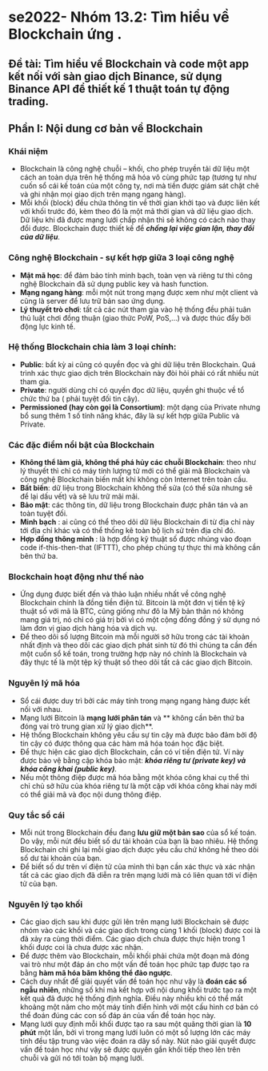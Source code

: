 # se2022- Nhóm 13.2: Tìm hiểu về Blockchain ứng .
## Đề tài: Tìm hiểu về Blockchain và code một app kết nối với sàn giao dịch Binance, sử dụng Binance API để thiết kế 1 thuật toán tự động trading.
## Phần I: Nội dung cơ bản về Blockchain
### Khái niệm
* Blockchain là công nghệ chuỗi – khối, cho phép truyền tải dữ liệu một cách an toàn dựa trên hệ thống mã hóa vô cùng phức tạp (tương tự như cuốn sổ cái kế toán của một công ty, nơi mà tiền được giám sát chặt chẽ và ghi nhận mọi giao dịch trên mạng ngang hàng). 
* Mỗi khối (block) đều chứa thông tin về thời gian khởi tạo và được liên kết với khối trước đó, kèm theo đó là một mã thời gian và dữ liệu giao dịch. Dữ liệu khi đã được mạng lưới chấp nhận thì sẽ không có cách nào thay đổi được. Blockchain được thiết kế để ***chống lại việc gian lận, thay đổi của dữ liệu***.
### Công nghệ Blockchain - sự kết hợp giữa 3 loại công nghệ
* **Mật mã học**: để đảm bảo tính minh bạch, toàn vẹn và riêng tư thì công nghệ Blockchain đã sử dụng public key và hash function.
* **Mạng ngang hàng**: mỗi một nút trong mạng được xem như một client và cũng là server để lưu trữ bản sao ứng dụng.
* **Lý thuyết trò chơi**: tất cả các nút tham gia vào hệ thống đều phải tuân thủ luật chơi đồng thuận (giao thức PoW, PoS,…) và được thúc đẩy bởi động lực kinh tế.
### Hệ thống Blockchain chia làm 3 loại chính:
* **Public**: bất kỳ ai cũng có quyền đọc và ghi dữ liệu trên Blockchain. Quá trình xác thực giao dịch trên Blockchain này đòi hỏi phải có rất nhiều nút tham gia.
* **Private**: người dùng chỉ có quyền đọc dữ liệu, quyền ghi thuộc về tổ chức thứ ba ( phải tuyệt đối tin cậy).
* **Permissioned (hay còn gọi là Consortium)**: một dạng của Private nhưng bổ sung thêm 1 số tính năng khác, đây là sự kết hợp giữa Public và Private.
### Các đặc điểm nổi bật của Blockchain
* **Không thể làm giả, không thể phá hủy các chuỗi Blockchain**: theo như lý thuyết thì chỉ có máy tính lượng tử mới có thể giải mã Blockchain và công nghệ Blockchain biến mất khi không còn Internet trên toàn cầu.
* **Bất biến**: dữ liệu trong Blockchain không thể sửa (có thể sửa nhưng sẽ để lại dấu vết) và sẽ lưu trữ mãi mãi.
* **Bảo mật**: các thông tin, dữ liệu trong Blockchain được phân tán và an toàn tuyệt đối.
* **Minh bạch** : ai cũng có thể theo dõi dữ liệu Blockchain đi từ địa chỉ này tới địa chỉ khác và có thể thống kê toàn bộ lịch sử trên địa chỉ đó.
* **Hợp đồng thông minh** : là hợp đồng kỹ thuật số được nhúng vào đoạn code if-this-then-that (IFTTT), cho phép chúng tự thực thi mà không cần bên thứ ba.
### Blockchain hoạt động như thế nào
* Ứng dụng được biết đến và thảo luận nhiều nhất về công nghệ Blockchain chính là đồng tiền điện tử. Bitcoin là một đơn vị tiền tệ kỹ thuật số với mã là BTC, cũng giống như đô la Mỹ bản thân nó không mang giá trị, nó chỉ có giá trị bởi vì có một cộng đồng đồng ý sử dụng nó làm đơn vị giao dịch hàng hóa và dịch vụ.
* Để theo dõi số lượng Bitcoin mà mỗi người sở hữu trong các tài khoản nhất định và theo dõi các giao dịch phát sinh từ đó thì chúng ta cần đến một cuốn sổ kế toán, trong trường hợp này nó chính là Blockchain và đây thực tế là một tệp kỹ thuật số theo dõi tất cả các giao dịch Bitcoin.
### Nguyên lý mã hóa
* Sổ cái được duy trì bởi các máy tính trong mạng ngang hàng được kết nối với nhau.
* Mạng lưới Bitcoin là **mạng lưới phân tán** và ** không cần bên thứ ba đóng vai trò trung gian xử lý giao dịch**. 
* Hệ thống Blockchain không yêu cầu sự tin cậy mà được bảo đảm bởi độ tin cậy có được thông qua các hàm mã hóa toán học đặc biệt.
* Để thực hiện các giao dịch Blockchain, cần có ví tiền điện tử. Ví này được bảo vệ bằng cặp khóa bảo mật: ***khóa riêng tư (private key) và khóa công khai (public key)***.
* Nếu một thông điệp được mã hóa bằng một khóa công khai cụ thể thì chỉ chủ sở hữu của khóa riêng tư là một cặp với khóa công khai này mới có thể giải mã và đọc nội dung thông điệp.
### Quy tắc sổ cái
* Mỗi nút trong Blockchain đều đang **lưu giữ một bản sao** của sổ kế toán. Do vậy, mỗi nút đều biết số dư tài khoản của bạn là bao nhiêu. Hệ thống Blockchain chỉ ghi lại mỗi giao dịch được yêu cầu chứ không hề theo dõi số dư tài khoản của bạn.
* Để biết số dư trên ví điện tử của mình thì bạn cần xác thực và xác nhận tất cả các giao dịch đã diễn ra trên mạng lưới mà có liên quan tới ví điện tử của bạn.
### Nguyên lý tạo khối
* Các giao dịch sau khi được gửi lên trên mạng lưới Blockchain sẽ được nhóm vào các khối và các giao dịch trong cùng 1 khối (block) được coi là đã xảy ra cùng thời điểm. Các giao dịch chưa được thực hiện trong 1 khối được coi là chưa được xác nhận.
* Để được thêm vào Blockchain, mỗi khối phải chứa một đoạn mã đóng vai trò như một đáp án cho một vấn đề toán học phức tạp được tạo ra bằng **hàm mã hóa băm không thể đảo ngược**.
* Cách duy nhất để giải quyết vấn đề toán học như vậy là **đoán các số ngẫu nhiên**, những số khi mà kết hợp với nội dung khối trước tạo ra một kết quả đã được hệ thống định nghĩa. Điều này nhiều khi có thể mất khoảng một năm cho một máy tính điển hình với một cấu hình cơ bản có thể đoán đúng các con số đáp án của vấn đề toán học này.
* Mạng lưới quy định mỗi khối được tạo ra sau một quãng thời gian là **10 phút** một lần, bởi vì trong mạng lưới luôn có một số lượng lớn các máy tính đều tập trung vào việc đoán ra dãy số này. Nút nào giải quyết được vấn đề toán học như vậy sẽ được quyền gắn khối tiếp theo lên trên chuỗi và gửi nó tới toàn bộ mạng lưới.
